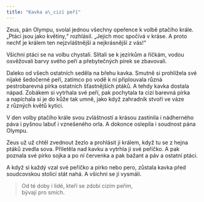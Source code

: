 ```yaml
---
title: "Kavka a\_cizí peří"
---
```


  

Zeus, pán Olympu, svolal jednou všechny opeřence k volbě ptačího krále. „Ptáci jsou jako květiny,“ rozhlásil. „Jejich moc spočívá v kráse. A proto nechť je králem ten nejzvláštnější a nejkrásnější z vás!“

Všichni ptáci se na volbu chystali. Slítali se k jezírkům a říčkám, vodou osvěžovali barvy svého peří a přebytečných pírek se zba­vovali.

Daleko od všech ostatních seděla na břehu kavka. Smutně si prohlížela své nijaké šedočerné peří, zatímco po vodě k ní připlouvala různá pestrobarevná pírka ostatních šťastnějších ptáků. A tehdy kavka dostala nápad. Zobákem si vytrhala své peří, pak pochytala ta cizí barevná pírka a napíchala si je do kůže tak umně, jako když zahradník stvoří ve váze z různých květů kytici.

V den volby ptačího krále svou zvláštností a krásou zastínila i nádherného páva i pyšnou labuť i vznešeného orla. A dokonce oslepila i soudnost pána Olympu.

Zeus už už chtěl zvednout žezlo a prohlásit ji králem, když tu se z hejna ptáků zvedla sova. Přiletěla nad kavku a vytrhla jí své peříčko. A pak poznala své pírko sojka a po ní červenka a pak bažant a páv a ostatní ptáci.

A když si každý vzal své peříčko a pírko nebo pero, zůstala kavka před soudcovskou stolicí stát nahá. A všichni se jí vysmáli.

> Od té doby i lidé, kteří se zdobí cizím peřím,  
> bývají pro smích.
